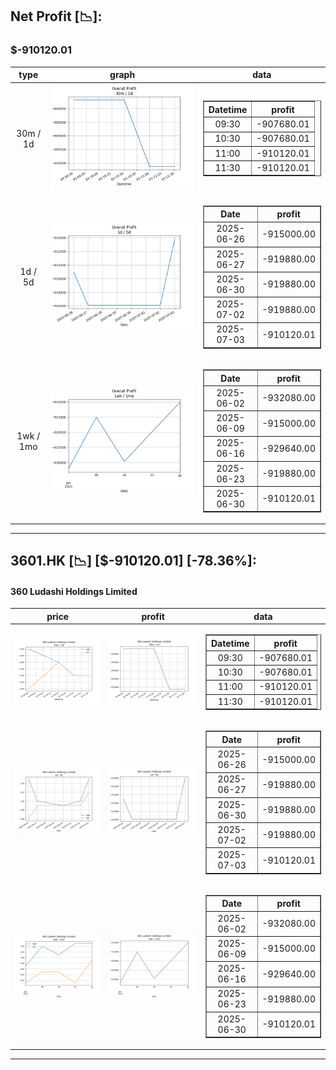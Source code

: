 ## Net Profit [📉]:
### $-910120.01
|type|graph|data|
|:---:|:---:|:---:|
|30m / 1d|![net_profit](image/overall_30m-1d.png)|<table border="1" class="dataframe"> <thead> <tr style="text-align: center;"> <th>Datetime</th> <th>profit</th> </tr> </thead> <tbody> <tr> <td>09:30</td> <td>-907680.01</td> </tr> <tr> <td>10:30</td> <td>-907680.01</td> </tr> <tr> <td>11:00</td> <td>-910120.01</td> </tr> <tr> <td>11:30</td> <td>-910120.01</td> </tr> </tbody></table>|
|1d / 5d|![net_profit](image/overall_1d-5d.png)|<table border="1" class="dataframe"> <thead> <tr style="text-align: center;"> <th>Date</th> <th>profit</th> </tr> </thead> <tbody> <tr> <td>2025-06-26</td> <td>-915000.00</td> </tr> <tr> <td>2025-06-27</td> <td>-919880.00</td> </tr> <tr> <td>2025-06-30</td> <td>-919880.00</td> </tr> <tr> <td>2025-07-02</td> <td>-919880.00</td> </tr> <tr> <td>2025-07-03</td> <td>-910120.01</td> </tr> </tbody></table>|
|1wk / 1mo|![net_profit](image/overall_1wk-1mo.png)|<table border="1" class="dataframe"> <thead> <tr style="text-align: center;"> <th>Date</th> <th>profit</th> </tr> </thead> <tbody> <tr> <td>2025-06-02</td> <td>-932080.00</td> </tr> <tr> <td>2025-06-09</td> <td>-915000.00</td> </tr> <tr> <td>2025-06-16</td> <td>-929640.00</td> </tr> <tr> <td>2025-06-23</td> <td>-919880.00</td> </tr> <tr> <td>2025-06-30</td> <td>-910120.01</td> </tr> </tbody></table>|
---
## 3601.HK [📉] [$-910120.01] [-78.36%]:
#### 360 Ludashi Holdings Limited
|price|profit|data|
|:---:|:---:|:---:|
|![price](image/3601.HK_30m-1d_price.png)|![profit](image/3601.HK_30m-1d_profit.png)|<table border="1" class="dataframe"> <thead> <tr style="text-align: center;"> <th>Datetime</th> <th>profit</th> </tr> </thead> <tbody> <tr> <td>09:30</td> <td>-907680.01</td> </tr> <tr> <td>10:30</td> <td>-907680.01</td> </tr> <tr> <td>11:00</td> <td>-910120.01</td> </tr> <tr> <td>11:30</td> <td>-910120.01</td> </tr> </tbody></table>|
|![price](image/3601.HK_1d-5d_price.png)|![profit](image/3601.HK_1d-5d_profit.png)|<table border="1" class="dataframe"> <thead> <tr style="text-align: center;"> <th>Date</th> <th>profit</th> </tr> </thead> <tbody> <tr> <td>2025-06-26</td> <td>-915000.00</td> </tr> <tr> <td>2025-06-27</td> <td>-919880.00</td> </tr> <tr> <td>2025-06-30</td> <td>-919880.00</td> </tr> <tr> <td>2025-07-02</td> <td>-919880.00</td> </tr> <tr> <td>2025-07-03</td> <td>-910120.01</td> </tr> </tbody></table>|
|![price](image/3601.HK_1wk-1mo_price.png)|![profit](image/3601.HK_1wk-1mo_profit.png)|<table border="1" class="dataframe"> <thead> <tr style="text-align: center;"> <th>Date</th> <th>profit</th> </tr> </thead> <tbody> <tr> <td>2025-06-02</td> <td>-932080.00</td> </tr> <tr> <td>2025-06-09</td> <td>-915000.00</td> </tr> <tr> <td>2025-06-16</td> <td>-929640.00</td> </tr> <tr> <td>2025-06-23</td> <td>-919880.00</td> </tr> <tr> <td>2025-06-30</td> <td>-910120.01</td> </tr> </tbody></table>|
---
